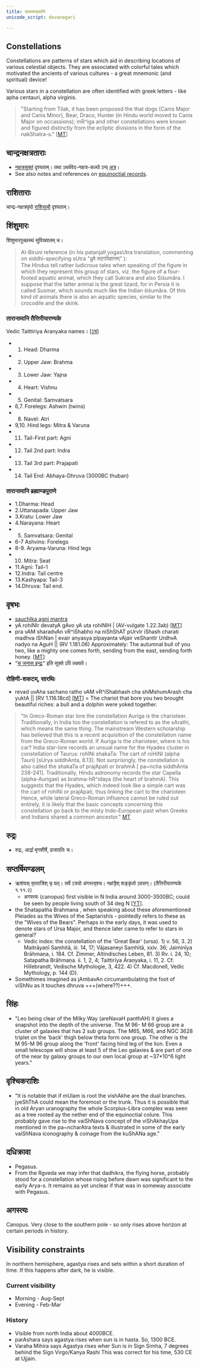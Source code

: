 ```yaml
---
title: तारामण्डलानि
unicode_script: devanagari

---
```


## Constellations
Constellations are patterns of stars which aid in describing locations of various celestial objects. They are associated with colorful tales which motivated the ancients of various cultures - a great mnemonic (and spiritual) device!

Various stars in a constellation are often identified with greek letters - like apha centauri, alpha virginis.


>  "Starting from Tilak, it has been proposed the that dogs (Canis Major and Canis Minor), Bear, Draco, Hunter (in Hindu world moved to Canis Major on occassions); mR^iga and other constellations were known and figured distinctly from the ecliptic divisions in the form of the nakShatra-s." \[[MT](https://manasataramgini.wordpress.com/2013/11/08/anatomy-and-heavens-in-the-boomorphic-universe/)\]


## चान्द्रनक्षत्रताराः
- [नक्षत्रसूक्तं](/saMkAraH/mantraH/worlds/Rk/naxatra-suuktam/) दृश्यताम्। तथा ऽथर्ववेद-नक्षत्र-कल्पो ऽप्य् [अत्र](../2005-11-27_the-nakshatra-kalpa-of-the-atharva-veda/)।
- See also notes and references on [equinoctial records](../../history/equinoctial_records/).

## राशिताराः
चान्द्र-नक्षत्रपृष्ठे [राशिसूचौ](../chAndra-naxatram/) दृश्यताम्।

## शिंशुमारः 
शिंशुमारपुच्छस्थं सुविख्यातम् च।

> Al-Biruni reference (in his patanjalI yogasUtra translation, commenting on siddhi-specifying sUtra "ध्रुवे तद्गतिज्ञानम्" ):  
> The Hindus tell rather ludicrous tales when speaking of the figure in which they represent this group of stars, viz. the figure of a four-footed aquatic animal, which they call Sukrara and also Siśumâra. I suppose that the latter animal is the great lizard, for in Persia it is called Susmar, which sounds much like the Indian śiśumâra. Of this kind of animals there is also an aquatic species, similar to the crocodile and the skink.


### तारानामानि तैत्तिरीयारण्यके 
Vedic Taittiriya Aranyaka names।  \[[ऽत्र](/saMkAraH/mantraH/misc-devas/yajuH/dhruva/)\]

- 1. Head: Dharma
- 2. Upper Jaw: Brahma
- 3. Lower Jaw: Yajna
- 4. Heart: Vishnu
- 5. Genital: Samvatsara
- 6,7. Forelegs: Ashwin (twins)
- 8. Navel: Atri
- 9,10. Hind legs: Mitra & Varuna
- 11. Tail-First part: Agni 
- 12. Tail 2nd part: Indra 
- 13. Tail 3rd part: Prajapati 
- 14. Tail End: Abhaya-Dhruva (3000BC thuban)

### तारानामानि ब्रह्माण्डपुराणे
- 1.Dharma: Head
- 2.Uttanapada: Upper Jaw 
- 3.Kratu: Lower Jaw
- 4.Narayana: Heart
- 5. Samvatsara: Genital
- 6-7 Ashvins: Forelegs 
- 8-9. Aryama-Varuna: Hind legs
- 10. Mitra: Seat
- 11.Agni: Tail-1 
- 12.Indra: Tail centre 
- 13.Kashyapa: Tail-3 
- 14.Dhruva: Tail end.

## वृषभः
- [sauchIka agni mantra](https://manasataramgini.wordpress.com/2006/11/21/the-path-of-fire/)
- yA rohiNIr devatyA gAvo yA uta rohiNIH | (AV-vulgate 1.22.3ab) \[[MT](https://manasataramgini.wordpress.com/2013/11/08/anatomy-and-heavens-in-the-boomorphic-universe/)\]
- pra vAM sharadvAn vR^iShabho na niShShAT pUrvIr iShash charati madhva iShNan |
    evair anyasya pIpayanta vAjair veShantIr UrdhvA nadyo na AguH || (RV 1.181.06)
    Approximately: The autumnal bull of you two, like a mighty one comes forth, sending from the east, sending forth honey. \[[MT](https://manasataramgini.wordpress.com/2013/11/08/anatomy-and-heavens-in-the-boomorphic-universe/)\]
- "[स जनास इन्द्रः](/vedAH_Rk/shAkalam/saMhitA/02/012_sa_janAsa_indraH/)" इति सूक्ते ऽपि लक्ष्यते।

### रोहिणी-शकटम्, सारथिः
- revad uvAha sachano ratho vAM vR^iShabhash cha shiMshumArash cha yuktA || \[RV 1.116.18cd\] \[[MT](https://manasataramgini.wordpress.com/2013/11/08/anatomy-and-heavens-in-the-boomorphic-universe/)\] = The chariot that bore you two brought beautiful riches: a bull and a dolphin were yoked together.

> "In Greco-Roman star lore the constellation Auriga is the charioteer. Traditionally, in India too the constellation is refered to as the sArathi, which means the same thing. The mainstream Western scholarship has believed that this is a recent acquisition of the constellation name from the Greco-Roman world. If Auriga is the charioteer, where is his car? India star-lore records an unsual name for the Hyades cluster in constellation of Taurus: rohINi shakaTa: The cart of roHiNI (alpha Tauri) [sUrya siddhAnta, 8.13]. Not surprisingly, the constellation is also called the shakaTa of prajApati or brahmA [ pa~ncha siddhAnta 238-241]. Traditionally, Hindu astronomy records the star Capella (alpha-Aurigae) as brahma-hR^idaya (the heart of brahmA). This suggests that the Hyades, which indeed look like a simple cart was the cart of rohiNi or prajApati, thus linking the cart to the charioteer. Hence, while lateral Greco-Roman influence cannot be ruled out entirely, it is likely that the basic concepts concerning this constellation go back to the misty Indo-European past when Greeks and Indians shared a common ancestor." [MT](https://manasataramgini.wordpress.com/2003/08/17/rohinis-cart/)


## रुद्रः
- रुद्रः, आर्द्रा मृगशीर्षे, प्रजापतिः च।

## सप्तर्षिमण्डलम्
- ऋश॑यस् स॒प्तात्रि॑श् च॒ यत्। सर्वे ऽत्रयो अ॑गस्त्य॒श्च। नक्ष॑त्रै॒श् शङ्कृ॑तो ऽवसन्। (तैत्तिरीयारण्यके १.११.२)
    - अगस्त्यः (canopus) first visible in N India around 3000-3500BC; could be seen by people living south of 34 deg N \[[YT](https://youtu.be/5R2lXuUMdoo?t=1470)\].
- the Shatapatha Brahmana , when speaking about these aforementioned Pleiades as the Wives of the Saptarishis - pointedly refers to these as the "Wives of the Bears". Perhaps in the early days, it was used to denote stars of Ursa Major, and thence later came to refer to stars in general?
  - Vedic index: the constellation of the ‘Great Bear’ (ursa). 1) v. 56, 3. 2) Maitrāyaṇī Saṃhitā, iii. 14, 17; Vājasaneyi Saṃhitā, xxiv. 36; Jaiminīya Brāhmaṇa, i. 184. Cf. Zimmer, Altindisches Leben, 81. 3) Rv. i. 24, 10; Satapatha Brāhmaṇa. ii. 1, 2, 4; Taittirīya Āraṇyaka, i. 11, 2. Cf. Hillebrandt, Vedische Mythologie, 3, 422. 4) Cf. Macdonell, Vedic Mythology, p. 144 (D).
- Somethimes imagined as jAmbavAn circumambulating the foot of viShNu as it touches dhruva +++(where??)+++.

## सिंहः
- "Leo being clear of the Milky Way (areNavaH panthAH) it gives a snapshot into the depth of the universe. The M 96- M 66 group are a cluster of galaxies that has 2 sub groups. The M65, M66, and NGC 3628 triplet on the 'back' thigh below theta form one group. The other is the M 95-M 96 group along the  'front' facing hind leg of the lion. Even a small telescope will show at least 5 of the Leo galaxies & are part of one of the near by galaxy groups to our own local group at ~37*10^6 light years."

## वृश्चिकराशिः
- "It is notable that if mUlam is root the vishAkhe are the dual branches. jyeShThA could mean the foremost or the trunk. Thus it is possible that in old Aryan uranography the whole Scorpius-Libra complex was seen as a tree rooted ay the nether end of the equinoctial colure. This probably gave rise to the vaiShNava concept of the viShAkhayUpa mentioned in the pa~ncharAtra texts & illustrated in some of the early vaiShNava iconography & coinage from the kuShANa age."

## दधिक्रावा
- Pegasus. 
- From the Rgveda we may infer that dadhikra, the flying horse, probably stood for a constellation whose rising before dawn was significant to the early Arya-s. It remains as yet unclear if that was in someway associate with Pegasus. 

## अगस्त्यः
Canopus. Very close to the southern pole - so only rises above horizon at certain periods in history. 

## Visibility constraints
In northern hemisphere, agastya rises and sets within a short duration of time. If this happens after dark, he is visible.

### Current visibility
- Morning - Aug-Sept
- Evening - Feb-Mar

### History
- Visible from north India about 4000BCE.
- parAshara says agastya rises when sun is in hasta. So, 1300 BCE.
- Varaha Mihira says Agastya rises wher Sun is in Sign Simha, 7 degrees behind the Sign Virgo/Kanya Rashi This was correct for his time, 530 CE at Ujjain.